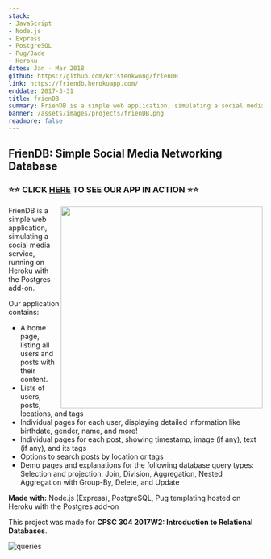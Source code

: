 ```yaml
---
stack: 
- JavaScript
- Node.js
- Express
- PostgreSQL
- Pug/Jade
- Heroku
dates: Jan - Mar 2018
github: https://github.com/kristenkwong/frienDB
link: https://friendb.herokuapp.com/
enddate: 2017-3-31
title: frienDB
summary: FrienDB is a simple web application, simulating a social media service, running on Heroku with the Postgres add-on. The app contains a home page with all users and posts with their content, individual pages for users, displaying more detailed information, as well as their posts. 
banner: /assets/images/projects/frienDB.png
readmore: false
---
```


## FrienDB: Simple Social Media Networking Database

### ⭐️⭐️ CLICK [HERE](https://friendb.herokuapp.com/) TO SEE OUR APP IN ACTION ⭐️⭐️ ###

<img align='right' width='400' src='https://github.com/kristenkwong/frienDB/blob/master/public/images/preview.gif?raw=true'>

FrienDB is a simple web application, simulating a social media service, running on Heroku with the Postgres add-on.

Our application contains:
* A home page, listing all users and posts with their content.
* Lists of users, posts, locations, and tags
* Individual pages for each user, displaying detailed information like birthdate, gender, name, and more!
* Individual pages for each post, showing timestamp, image (if any), text (if any), and its tags
* Options to search posts by location or tags
* Demo pages and explanations for the following database query types: Selection and projection, Join, Division, Aggregation, Nested Aggregation with Group-By, Delete, and Update

**Made with:** Node.js (Express), PostgreSQL, Pug templating hosted on Heroku with the Postgres add-on

This project was made for **CPSC 304 2017W2: Introduction to Relational Databases**.

![queries](https://github.com/kristenkwong/frienDB/blob/master/public/images/queries.gif?raw=true)
